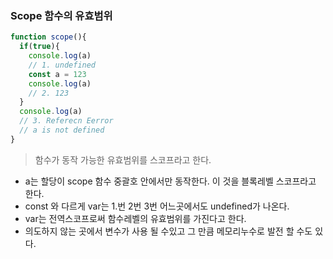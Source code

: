 ### Scope 함수의 유효범위

```js
function scope(){
  if(true){
    console.log(a)
    // 1. undefined
    const a = 123
    console.log(a)
    // 2. 123
  }
  console.log(a)
  // 3. Referecn Eerror
  // a is not defined
}
```

> 함수가 동작 가능한 유효범위를 스코프라고 한다.

-  a는 할당이 scope 함수 중괄호 안에서만 동작한다. 이 것을 블록레벨 스코프라고 한다.
-  const 와 다르게 var는 1.번 2번 3번 어느곳에서도 undefined가 나온다. 
-  var는 전역스코프로써 함수레벨의 유효범위를 가진다고 한다. 
- 의도하지 않는 곳에서 변수가 사용 될 수있고 그 만큼 메모리누수로 발전 할 수도 있다.